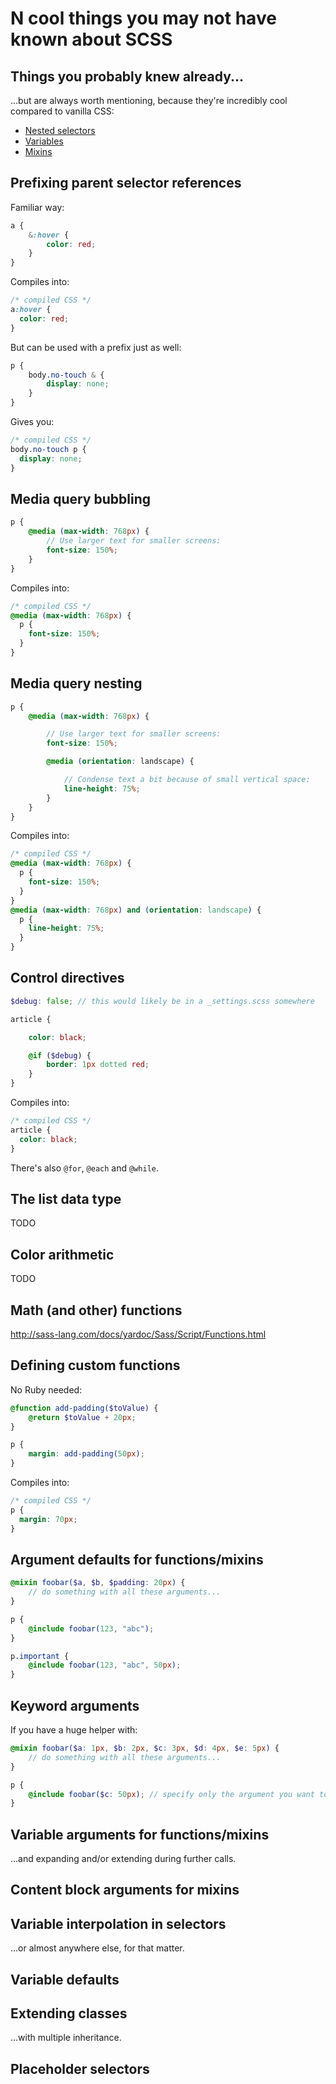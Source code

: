 # N cool things you may not have known about SCSS

## Things you probably knew already...

...but are always worth mentioning, because they're incredibly cool compared to vanilla CSS:

 * [Nested selectors](http://sass-lang.com/docs/yardoc/file.SASS_REFERENCE.html#css_extensions)
 * [Variables](http://sass-lang.com/docs/yardoc/file.SASS_REFERENCE.html#variables_)
 * [Mixins](http://sass-lang.com/docs/yardoc/file.SASS_REFERENCE.html#mixins)

## Prefixing parent selector references

Familiar way:

```scss
a {
    &:hover {
        color: red;
    }
}
```
Compiles into:
```css
/* compiled CSS */
a:hover {
  color: red;
}
```

But can be used with a prefix just as well:

```scss
p {
    body.no-touch & {
        display: none;
    }
}
```

Gives you:

```css
/* compiled CSS */
body.no-touch p {
  display: none;
}
```

## Media query bubbling

```scss
p {
    @media (max-width: 768px) {
        // Use larger text for smaller screens:
        font-size: 150%;
    }
}
```

Compiles into:

```css
/* compiled CSS */
@media (max-width: 768px) {
  p {
    font-size: 150%;
  }
}
```

## Media query nesting

```scss
p {
    @media (max-width: 768px) {

        // Use larger text for smaller screens:
        font-size: 150%;

        @media (orientation: landscape) {

            // Condense text a bit because of small vertical space:
            line-height: 75%;
        }
    }
}
```

Compiles into:

```css
/* compiled CSS */
@media (max-width: 768px) {
  p {
    font-size: 150%;
  }
}
@media (max-width: 768px) and (orientation: landscape) {
  p {
    line-height: 75%;
  }
}
```

## Control directives

```scss
$debug: false; // this would likely be in a _settings.scss somewhere

article {

    color: black;

    @if ($debug) {
        border: 1px dotted red;
    }
}
```

Compiles into:

```css
/* compiled CSS */
article {
  color: black;
}
```

There's also `@for`, `@each` and `@while`.

## The list data type

TODO

## Color arithmetic

TODO

## Math (and other) functions

http://sass-lang.com/docs/yardoc/Sass/Script/Functions.html

## Defining custom functions

No Ruby needed:

```scss
@function add-padding($toValue) {
    @return $toValue + 20px;
}

p {
    margin: add-padding(50px);
}
```

Compiles into:

```css
/* compiled CSS */
p {
  margin: 70px;
}
```

## Argument defaults for functions/mixins

```scss
@mixin foobar($a, $b, $padding: 20px) {
    // do something with all these arguments...
}

p {
    @include foobar(123, "abc");
}

p.important {
    @include foobar(123, "abc", 50px);
}
```

## Keyword arguments

If you have a huge helper with:

```scss
@mixin foobar($a: 1px, $b: 2px, $c: 3px, $d: 4px, $e: 5px) {
    // do something with all these arguments...
}

p {
    @include foobar($c: 50px); // specify only the argument you want to override
}
```

## Variable arguments for functions/mixins

...and expanding and/or extending during further calls.

## Content block arguments for mixins

## Variable interpolation in selectors

...or almost anywhere else, for that matter.

## Variable defaults

## Extending classes

...with multiple inheritance.

## Placeholder selectors

